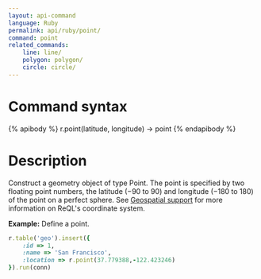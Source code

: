 ```yaml
---
layout: api-command
language: Ruby
permalink: api/ruby/point/
command: point
related_commands:
    line: line/
    polygon: polygon/
    circle: circle/
---
```

# Command syntax #

{% apibody %}
r.point(latitude, longitude) &rarr; point
{% endapibody %}

# Description #

Construct a geometry object of type Point. The point is specified by two floating point numbers, the latitude (&minus;90 to 90) and longitude (&minus;180 to 180) of the point on a perfect sphere. See [Geospatial support](/docs/geo-support/) for more information on ReQL's coordinate system.

__Example:__ Define a point.

```rb
r.table('geo').insert({
    :id => 1,
    :name => 'San Francisco',
    :location => r.point(37.779388,-122.423246)
}).run(conn)
```
